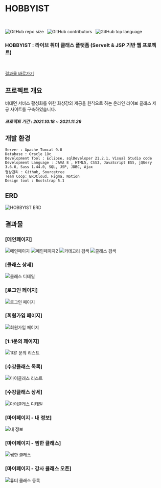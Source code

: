 # HOBBYIST
<br>

![GitHub repo size](https://img.shields.io/github/repo-size/gh-yu/HOBBYIST) &nbsp; ![GitHub contributors](https://img.shields.io/github/contributors/gh-yu/HOBBYIST) &nbsp; ![GitHub top language](https://img.shields.io/github/languages/top/gh-yu/HOBBYIST)

### HOBBYIST : 라이브 취미 클래스 플랫폼 (Servelt & JSP 기반 웹 프로젝트)
<br>

[결과물 바로가기](#결과물)

## 프로젝트 개요
비대면 서비스 활성화를 위한 화상강의 제공을 원칙으로 하는 온라인 라이브 클래스 제공 사이트를 구축하였습니다.

##### 프로젝트 기간 : 2021.10.18 ~ 2021.11.29

## 개발 환경 
    Server : Apache Tomcat 9.0
    Database : Oracle 18c
    Development Tool : Eclipse, sqlDeveloper 21.2.1, Visual Studio code
    Development Language : JAVA 8 , HTML5, CSS3, JavaScript ES5, jQUery 3.6.0, Sass 1.44.0, SQL, JSP, JDBC, Ajax 
    형상관리 : Github, Sourcetree 
    Team Coop: ERDCloud, Figma, Notion
    Design tool : Bootstrap 5.1

## ERD
![HOBBYIST ERD](https://user-images.githubusercontent.com/78662802/152633677-f854b469-4658-4921-b401-3499d684f4de.png)

<!-- ## 구현 기능
[회원]
- 회원 가입, 로그인, 로그아웃, 이메일 인증, 회원 정보 수정, 스크랩 게시글 관리 -->

## 결과물
### [메인페이지]
![메인페이지](https://user-images.githubusercontent.com/78662802/152633720-36eedcfb-e91a-43db-9fb9-910569f95347.png)
![메인페이지2](https://user-images.githubusercontent.com/78662802/152633722-0b86fcb7-e92b-4b54-b92d-6bfd24f26ffc.png)
![카테고리 검색](https://user-images.githubusercontent.com/78662802/152633727-9606f578-b111-4507-8d9c-1596b38aec7e.png)
![클래스 검색](https://user-images.githubusercontent.com/78662802/152633730-1655499a-045e-475a-b959-0e618e629930.png)

### [클래스 상세]
![클래스 디테일](https://user-images.githubusercontent.com/78662802/152633763-d33baa78-0497-470f-ba35-1ccd04335c8e.png)

### [로그인 페이지]
![로그인 페이지](https://user-images.githubusercontent.com/78662802/152633734-adcec927-e43d-43de-8823-9b81eafdfd54.png)

### [회원가입 페이지]
![회원가입 페이지](https://user-images.githubusercontent.com/78662802/152633739-1aba9704-aa3d-4823-a808-ae1a29481699.png)

### [1:1문의 페이지]
![1대1 문의 리스트](https://user-images.githubusercontent.com/78662802/152633755-65fc8f4b-59a0-451a-95fb-b794c8a3875a.png)

### [수강클래스 목록]
![마이클래스 리스트](https://user-images.githubusercontent.com/78662802/152633761-b0565404-ac9a-4b84-bc60-fb7d7de7dabe.png)

### [수강클래스 상세]
![마이클래스 디테일](https://user-images.githubusercontent.com/78662802/152633757-782e9ce6-dd29-42a7-948c-f7a079bb0bf9.png)

### [마이페이지 - 내 정보]
![내 정보](https://user-images.githubusercontent.com/78662802/152633767-d6579c15-42ef-465f-a389-f9ee3f0491b6.png)

### [마이페이지 - 찜한 클래스]
![찜한 클래스](https://user-images.githubusercontent.com/78662802/152633768-2c56b302-694f-4120-a4ff-58897106bdc5.png)

### [마이페이지 - 강사 클래스 오픈]
![튜터 클래스 등록](https://user-images.githubusercontent.com/78662802/152633770-13883090-d04a-4136-80d6-8ee2ec88f08f.png)

<br>

